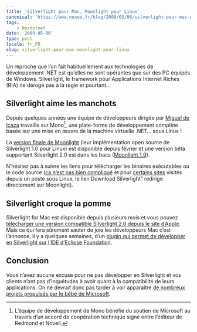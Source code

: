 ```yaml
---
title: 'Silverlight pour Mac, Moonlight pour Linux'
canonical: 'https://www.nexeo.fr/blog/2009/05/06/silverlight-pour-mac-moonlight-pour-linux/'
tags:
    - Nexdotnet
date: '2009-05-06'
type: post
locale: fr_FR
slug: silverlight-pour-mac-moonlight-pour-linux
---
```


Un reproche que l’on fait habituellement aux technologies de développement .NET est qu’elles ne sont opérantes que sur des PC équipés de Windows. Silverlight, le framework pour Applications Internet Riches (RIA) ne déroge pas à la règle et pourtant…

## Silverlight aime les manchots

Depuis quelques années une équipe de développeurs dirigée par [Miguel de Icaza](http://tirania.org/blog/) travaille sur Mono[^mono], une plate-forme de développement complète basée sur une mise en œuvre de la machine virtuelle .NET… sous Linux !

[^mono]: L’équipe de développement de Mono bénéfie du soutien de Microsoft au travers d’un accord de coopération technique signé entre l’éditeur de Redmond et Novell.

La [version finale de Moonlight](http://www.go-mono.com/moonlight/) (leur implémentation open source de Silverlight 1.0 pour Linux) est disponible depuis février et une version bêta supportant Silverlight 2.0 est dans les bacs ([Moonlight 1.9](http://tirania.org/blog/archive/2009/May-04.html)).

N’hésitez pas à suivre les liens pour télécharger les binaires exécutables ou le code source ([ça n’est pas bien compliqué](http://blogs.msdn.com/clauer/archive/2009/01/08/screencast-installation-de-moonlight-sur-linux-en-seulement-quelques-clics.aspx) et pour [certains sites](http://arstechnica.com/open-source/news/2009/01/obama-inauguration-shines-on-linux-too-with-moonlight.ars) visités depuis un poste sous Linux, le lien Download Silverlight” redirige directement sur Moonlight).

## Silverlight croque la pomme

Silverlight for Mac est disponible depuis plusieurs mois et vous pouvez [télécharger une version compatible Silverlight 2.0 depuis le site d’Apple](http://www.apple.com/downloads/macosx/development_tools/silverlight.html). Mais ce qui fera sûrement sauter de joie les développeurs Mac c’est l’annonce, il y a quelques semaines, d’un [plugin qui permet de développer en Silverlight sur l’IDE d’Eclipse Foundation](http://www.eclipse4sl.org/blog/uncategorized/announcing-eclipse4sl-technology-preview-for-macintosh-platform/).

## Conclusion

Vous n’avez aucune excuse pour ne pas développer en Silverlight et vos clients n’ont pas d’inquétudes à avoir quant à la compatibilité de leurs applications. On ne devrait donc pas tarder à voir apparaître [de nombreux projets propulsés par le bébé de Microsoft](http://blogs.msdn.com/SublimaCtion/).
